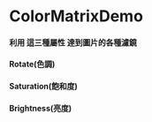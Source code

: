 # ColorMatrixDemo

#### 利用 這三種屬性 達到圖片的各種濾鏡
#### Rotate(色調)
#### Saturation(飽和度)
#### Brightness(亮度) 

